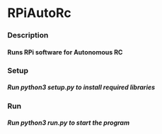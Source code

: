 # RPiAutoRc
### Description
#### Runs RPi software for Autonomous RC

### Setup
##### Run python3 setup.py to install required libraries

### Run
##### Run python3 run.py to start the program
